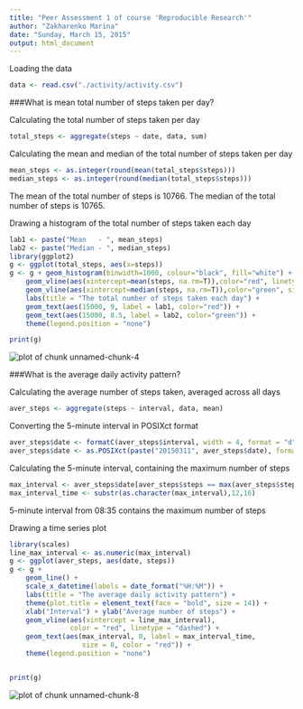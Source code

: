 ```yaml
---
title: "Peer Assessment 1 of course 'Reproducible Research'"
author: "Zakharenko Marina"
date: "Sunday, March 15, 2015"
output: html_document
---
```


Loading the data

```r
data <- read.csv("./activity/activity.csv")
```

###What is mean total number of steps taken per day?

Calculating the total number of steps taken per day

```r
total_steps <- aggregate(steps ~ date, data, sum)
```

Calculating the mean and median of the total number of steps taken per day

```r
mean_steps <- as.integer(round(mean(total_steps$steps)))
median_steps <- as.integer(round(median(total_steps$steps)))
```


The mean of the total number of steps is 10766.
The median of the total number of steps is 10765.

Drawing a histogram of the total number of steps taken each day

```r
lab1 <- paste("Mean   - ", mean_steps)
lab2 <- paste("Median - ", median_steps)
library(ggplot2)
g <- ggplot(total_steps, aes(x=steps))
g <- g + geom_histogram(binwidth=1000, colour="black", fill="white") + 
    geom_vline(aes(xintercept=mean(steps, na.rm=T)),color="red", linetype="dashed", size=1.5) +
    geom_vline(aes(xintercept=median(steps, na.rm=T)),color="green", size=1) +
    labs(title = "The total number of steps taken each day") +
    geom_text(aes(15000, 9, label = lab1, color="red")) +
    geom_text(aes(15000, 8.5, label = lab2, color="green")) +
    theme(legend.position = "none")

print(g)
```

![plot of chunk unnamed-chunk-4](figure/unnamed-chunk-4-1.png) 

###What is the average daily activity pattern?

Calculating the average number of steps taken, averaged across all days

```r
aver_steps <- aggregate(steps ~ interval, data, mean)
```

Converting the 5-minute interval in POSIXct format

```r
aver_steps$date <- formatC(aver_steps$interval, width = 4, format = "d", flag = "0")
aver_steps$date <- as.POSIXct(paste("20150311", aver_steps$date), format="%Y%m%d %H%M")
```

Calculating the 5-minute interval, containing the maximum number of steps


```r
max_interval <- aver_steps$date[aver_steps$steps == max(aver_steps$steps)]
max_interval_time <- substr(as.character(max_interval),12,16)
```

5-minute interval from 08:35 contains the maximum number of steps

Drawing a time series plot

```r
library(scales)
line_max_interval <- as.numeric(max_interval)
g <- ggplot(aver_steps, aes(date, steps))
g <- g +
    geom_line() +
    scale_x_datetime(labels = date_format("%H:%M")) +
    labs(title = "The average daily activity pattern") +
    theme(plot.title = element_text(face = "bold", size = 14)) +
    xlab("Interval") + ylab("Average number of steps") +
    geom_vline(aes(xintercept = line_max_interval), 
               color = "red", linetype = "dashed") +
    geom_text(aes(max_interval, 0, label = max_interval_time,
                  size = 8, color = "red")) +
    theme(legend.position = "none")


print(g)
```

![plot of chunk unnamed-chunk-8](figure/unnamed-chunk-8-1.png) 
